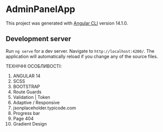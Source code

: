 # AdminPanelApp

This project was generated with [Angular CLI](https://github.com/angular/angular-cli) version 14.1.0.

## Development server

Run `ng serve` for a dev server. Navigate to `http://localhost:4200/`. The application will automatically reload if you change any of the source files.

ТЕХНІЧНІ ОСОБЛИВОСТІ:

 1. ANGULAR 14
 2. SCSS
 3. BOOTSTRAP 
 4. Route Guards
 5. Validation | Token
 6. Adaptive / Responsive
 7. jsonplaceholder.typicode.com
 8. Progress bar
 9. Page 404
 10. Gradient Design
